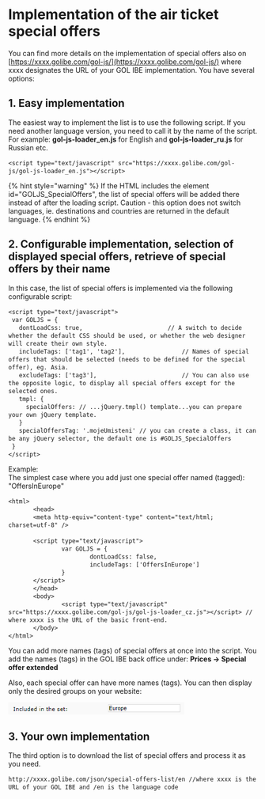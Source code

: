 # Implementation of the air ticket special offers

You can find more details on the implementation of special offers also on [https://xxxx.golibe.com/gol-js/](https://xxxx.golibe.com/gol-js/) where xxxx designates the URL of your GOL IBE implementation. You have several options:

## 1. Easy implementation

The easiest way to implement the list is to use the following script. If you need another language version, you need to call it by the name of the script. For example: **gol-js-loader\_en.js** for English and **gol-js-loader\_ru.js** for Russian etc.

```markup
<script type="text/javascript" src="https://xxxx.golibe.com/gol-js/gol-js-loader_en.js"></script>
```

{% hint style="warning" %}
If the HTML includes the element id="GOLJS\_SpecialOffers", the list of special offers will be added there instead of after the loading script. Caution - this option does not switch languages, ie. destinations and countries are returned in the default language.
{% endhint %}

## 2. Configurable implementation, selection of displayed special offers, retrieve of special offers by their name

In this case, the list of special offers is implemented via the following configurable script:

```markup
<script type="text/javascript">
 var GOLJS = {
   dontLoadCss: true,                        // A switch to decide whether the default CSS should be used, or whether the web designer will create their own style.
   includeTags: ['tag1', 'tag2'],                // Names of special offers that should be selected (needs to be defined for the special offer), eg. Asia.
   excludeTags: ['tag3'],                        // You can also use the opposite logic, to display all special offers except for the selected ones.
   tmpl: {
     specialOffers: // ...jQuery.tmpl() template...you can prepare your own jQuery template.
   }
   specialOffersTag: '.mojeUmisteni' // you can create a class, it can be any jQuery selector, the default one is #GOLJS_SpecialOffers
 }
</script>
```

Example:  
The simplest case where you add just one special offer named \(tagged\): "OffersInEurope"

```markup
<html>
       <head>
       <meta http-equiv="content-type" content="text/html; charset=utf-8" />

       <script type="text/javascript">
               var GOLJS = {
                       dontLoadCss: false,
                       includeTags: ['OffersInEurope']
               }
       </script>
       </head>
       <body>
               <script type="text/javascript" src="https://xxxx.golibe.com/gol-js/gol-js-loader_cz.js"></script> // where xxxx is the URL of the basic front-end.
       </body>
</html>
```

You can add more names \(tags\) of special offers at once into the script. You add the names \(tags\) in the GOL IBE back office under: **Prices -&gt; Special offer extended**

Also, each special offer can have more names \(tags\). You can then display only the desired groups on your website:

![](../../.gitbook/assets/image%20%2830%29.png)

## 3. Your own implementation

The third option is to download the list of special offers and process it as you need.

```http
http://xxxx.golibe.com/json/special-offers-list/en //where xxxx is the URL of your GOL IBE and /en is the language code
```

